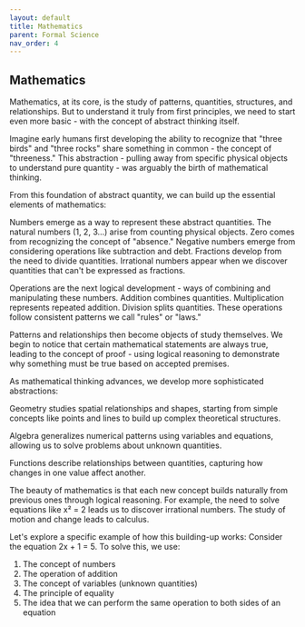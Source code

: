 ```yaml
---
layout: default
title: Mathematics
parent: Formal Science
nav_order: 4
---
```


## Mathematics

Mathematics, at its core, is the study of patterns, quantities, structures, and relationships. But to understand it truly from first principles, we need to start even more basic - with the concept of abstract thinking itself.

Imagine early humans first developing the ability to recognize that "three birds" and "three rocks" share something in common - the concept of "threeness." This abstraction - pulling away from specific physical objects to understand pure quantity - was arguably the birth of mathematical thinking.

From this foundation of abstract quantity, we can build up the essential elements of mathematics:

Numbers emerge as a way to represent these abstract quantities. The natural numbers (1, 2, 3...) arise from counting physical objects. Zero comes from recognizing the concept of "absence." Negative numbers emerge from considering operations like subtraction and debt. Fractions develop from the need to divide quantities. Irrational numbers appear when we discover quantities that can't be expressed as fractions.

Operations are the next logical development - ways of combining and manipulating these numbers. Addition combines quantities. Multiplication represents repeated addition. Division splits quantities. These operations follow consistent patterns we call "rules" or "laws."

Patterns and relationships then become objects of study themselves. We begin to notice that certain mathematical statements are always true, leading to the concept of proof - using logical reasoning to demonstrate why something must be true based on accepted premises.

As mathematical thinking advances, we develop more sophisticated abstractions:

Geometry studies spatial relationships and shapes, starting from simple concepts like points and lines to build up complex theoretical structures.

Algebra generalizes numerical patterns using variables and equations, allowing us to solve problems about unknown quantities.

Functions describe relationships between quantities, capturing how changes in one value affect another.

The beauty of mathematics is that each new concept builds naturally from previous ones through logical reasoning. For example, the need to solve equations like x² = 2 leads us to discover irrational numbers. The study of motion and change leads to calculus.

Let's explore a specific example of how this building-up works: Consider the equation 2x + 1 = 5. To solve this, we use:
1. The concept of numbers
2. The operation of addition
3. The concept of variables (unknown quantities)
4. The principle of equality
5. The idea that we can perform the same operation to both sides of an equation
